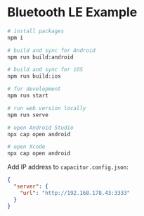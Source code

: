 # Bluetooth LE Example

```bash
# install packages
npm i

# build and sync for Android
npm run build:android

# build and sync for iOS
npm run build:ios

# for development
npm run start

# run web version locally
npm run serve

# open Android Studio
npx cap open android

# open Xcode
npx cap open android
```

Add IP address to `capacitor.config.json`:

```JSON
{
  "server": {
    "url": "http://192.168.178.43:3333"
  }
}
```
